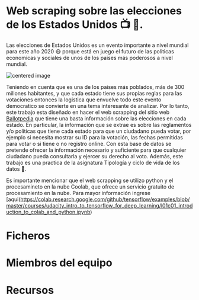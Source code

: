 # Web scraping sobre las elecciones de los Estados Unidos :tv: :newspaper:.

Las elecciones de Estados Unidos es un evento importante a nivel mundial para este año 2020 :mask: porque está en juego el futuro de las politicas economicas y sociales de unos de los paises más poderosos a nivel mundial. 

<img src="https://ichef.bbci.co.uk/news/240/cpsprodpb/1340C/production/_114606887_index_promo_simple_guide_976_v7.png" alt="centered image" id="logo" data-height-percentage="100" data-actual-width="140" data-actual-height="55" class="center">


Teniendo en cuenta que es una de los paises más poblados, más de 300 millones habitantes, y que cada estado tiene sus propias reglas para las votaciones entonces la logistica que envuelve todo este evento democratico se convierte en una tema interesante de analizar. Por lo tanto, este trabajo esta diseñado en hacer el web scrapping del sitio web [Ballotpedia](https://ballotpedia.org/Voter_registration) que tiene una basta información sobre las elecciones en cada estado. En particular, la información que se extrae es sobre las reglamentos y/o politicas que tiene cada estado para que un ciudadano pueda votar, por ejemplo si necesita mostrar su ID para la votación, las fechas permitidas para votar o si tiene o no registro online. Con esta base de datos se pretende ofrecer la información necesario y suficiente para que cualquier ciudadano pueda consultarla y ejercer su derecho al voto. Además, este trabajo es una practica de la asignatura Tipología y ciclo de vida de los datos :pencil:.

Es importante mencionar que el web scrapping se utilizo python y el procesamineto en la nube Coolab, que ofrece un servicio gratuito de procesamiento en la nube. Para mayor información ingrese [aqui(https://colab.research.google.com/github/tensorflow/examples/blob/master/courses/udacity_intro_to_tensorflow_for_deep_learning/l01c01_introduction_to_colab_and_python.ipynb)

# Ficheros

# Miembros del equipo

# Recursos


